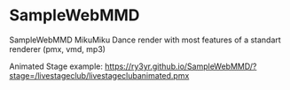 # SampleWebMMD
SampleWebMMD MikuMiku Dance render with most features of a standart renderer (pmx, vmd, mp3)

Animated Stage example: https://ry3yr.github.io/SampleWebMMD/?stage=/livestageclub/livestageclubanimated.pmx
